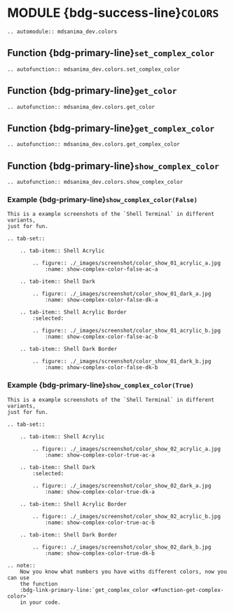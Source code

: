 # MODULE {bdg-success-line}`COLORS`

```{eval-rst}
.. automodule:: mdsanima_dev.colors
```

## Function {bdg-primary-line}`set_complex_color`

```{eval-rst}
.. autofunction:: mdsanima_dev.colors.set_complex_color
```

## Function {bdg-primary-line}`get_color`

```{eval-rst}
.. autofunction:: mdsanima_dev.colors.get_color
```

## Function {bdg-primary-line}`get_complex_color`

```{eval-rst}
.. autofunction:: mdsanima_dev.colors.get_complex_color
```

## Function {bdg-primary-line}`show_complex_color`

```{eval-rst}
.. autofunction:: mdsanima_dev.colors.show_complex_color
```

### Example {bdg-primary-line}`show_complex_color(False)`

```{eval-rst}
This is a example screenshots of the `Shell Terminal` in different variants,
just for fun.
```

```{eval-rst}
.. tab-set::

    .. tab-item:: Shell Acrylic

        .. figure:: ./_images/screenshot/color_show_01_acrylic_a.jpg
            :name: show-complex-color-false-ac-a

    .. tab-item:: Shell Dark

        .. figure:: ./_images/screenshot/color_show_01_dark_a.jpg
            :name: show-complex-color-false-dk-a

    .. tab-item:: Shell Acrylic Border
        :selected:

        .. figure:: ./_images/screenshot/color_show_01_acrylic_b.jpg
            :name: show-complex-color-false-ac-b

    .. tab-item:: Shell Dark Border

        .. figure:: ./_images/screenshot/color_show_01_dark_b.jpg
            :name: show-complex-color-false-dk-b
```

### Example {bdg-primary-line}`show_complex_color(True)`

```{eval-rst}
This is a example screenshots of the `Shell Terminal` in different variants,
just for fun.
```

```{eval-rst}
.. tab-set::

    .. tab-item:: Shell Acrylic

        .. figure:: ./_images/screenshot/color_show_02_acrylic_a.jpg
            :name: show-complex-color-true-ac-a

    .. tab-item:: Shell Dark
        :selected:

        .. figure:: ./_images/screenshot/color_show_02_dark_a.jpg
            :name: show-complex-color-true-dk-a

    .. tab-item:: Shell Acrylic Border

        .. figure:: ./_images/screenshot/color_show_02_acrylic_b.jpg
            :name: show-complex-color-true-ac-b

    .. tab-item:: Shell Dark Border

        .. figure:: ./_images/screenshot/color_show_02_dark_b.jpg
            :name: show-complex-color-true-dk-b
```

```{eval-rst}
.. note::
    Now you know what numbers you have withs different colors, now you can use
    the function
    :bdg-link-primary-line:`get_complex_color <#function-get-complex-color>`
    in your code.
```
